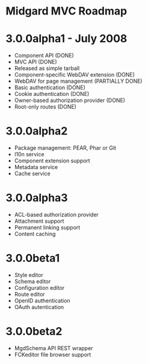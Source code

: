 Midgard MVC Roadmap
================

# 3.0.0alpha1 - July 2008

* Component API (DONE)
* MVC API (DONE)
* Released as simple tarball
* Component-specific WebDAV extension (DONE)
* WebDAV for page management (PARTIALLY DONE)
* Basic authentication (DONE)
* Cookie authentication (DONE)
* Owner-based authorization provider (DONE)
* Root-only routes (DONE)

# 3.0.0alpha2

* Package management: PEAR, Phar or Git
* l10n service
* Component extension support
* Metadata service
* Cache service

# 3.0.0alpha3

* ACL-based authorization provider
* Attachment support
* Permanent linking support
* Content caching

# 3.0.0beta1

* Style editor
* Schema editor
* Configuration editor
* Route editor
* OpenID authentication
* OAuth autentication

# 3.0.0beta2

* MgdSchema API REST wrapper
* FCKeditor file browser support
